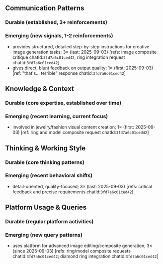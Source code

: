 ## Communication Patterns
### Durable (established, 3+ reinforcements)

### Emerging (new signals, 1-2 reinforcements)
- provides structured, detailed step-by-step instructions for creative image generation tasks; 3× (last: 2025-09-03) [refs: image composite critique chatId:`3fd7a6c01ced42`; ring integration request chatId:`3fd7a6c01ced42`]
- gives direct, blunt feedback on output quality; 1× (first: 2025-09-03) [ref: "that's... terrible" response chatId:`3fd7a6c01ced42`]

## Knowledge & Context
### Durable (core expertise, established over time)

### Emerging (recent learning, current focus)
- involved in jewelry/fashion visual content creation; 1× (first: 2025-09-03) [ref: ring and model composite request chatId:`3fd7a6c01ced42`]

## Thinking & Working Style
### Durable (core thinking patterns)

### Emerging (recent behavioral shifts)
- detail-oriented, quality-focused; 3× (last: 2025-09-03) [refs: critical feedback and precise requirements chatId:`3fd7a6c01ced42`]

## Platform Usage & Queries
### Durable (regular platform activities)

### Emerging (new query patterns)
- uses platform for advanced image editing/composite generation; 3× (since 2025-09-03) [refs: ring/model composite requests chatId:`3fd7a6c01ced42`; diamond ring integration chatId:`3fd7a6c01ced42`]